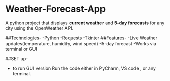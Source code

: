 # Weather-Forecast-App
A python project that displays **current weather** and **5-day forecasts** for any city using the OpenWeather API.

##Technologies-
-Python
-Requests
-Tkinter
##Features-
-Live Weather updates(temperature, humidity, wind speed)
-5-day forecast
-Works via terminal or GUI

##SET up-
- to run GUI version Run the code either in PyCharm, VS code , or any terminal.
  
